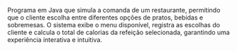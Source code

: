 Programa em Java que simula a comanda de um restaurante, permitindo que o cliente escolha entre diferentes opções de pratos, bebidas e sobremesas. O sistema exibe o menu disponível, registra as escolhas do cliente e calcula o total de calorias da refeição selecionada, garantindo uma experiência interativa e intuitiva.

